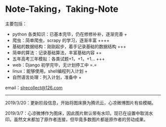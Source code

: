 # Note-Taking，Taking-Note

主要包括：

* python 各类知识：已基本完毕，仍在修修补补，逐渐完善 +
* 爬虫：简单爬虫，scrapy 的学习，逐渐丰富 ++++
* 基础的数据结构：刚刚起步，着手记录基础的数据结构 +++
* 简单的算法：记录基础算法，丰富基础内容 ++
* 五年高考三年模拟：各类试题+1，+1，+1... +++
* web：Django 初学完毕，无计划停工中 =.=
* linux：能够使用，shell编程列入计划 +
* 自然语言处理：列入计划，准备中 +

email：slrecollect@126.com

***

2019/3/20：更新阶段信息，开始将图床换为腾讯云，心凉微博图片有些模糊。

2019/3/7：心凉微博作为图床，因此图片默认带有水印。现已在设置中取消水印。虽然文末都加了原作者连接，但毕竟多数图片都是原作者的劳动成果。




